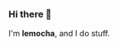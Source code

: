 <!--img src="https://img.itch.zone/aW1nLzcyNzgzNTgucG5n/original/GplhiH.png" style="background-image: url(https://img.itch.zone/aW1nLzcyNzgzNTgucG5n/original/GplhiH.png); background-repeat: repeat" width="100%" height="136px"-->

### Hi there 👋
I'm <b>lemocha</b>, and I do stuff.

